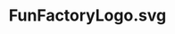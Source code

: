 ---
title: FunFactoryLogo.svg
description: “Our website functionality has improved significantly with their development support, and their expertise in SEO has lead to a steady increase in qualified traffic. We would recommend them.”
owner: Eleanore (Nora) Langknecht
position: Marketing Manager, Fun Factory USA
url: https://us.funfactory.com
url_text: us.funfactory.com
---